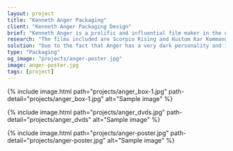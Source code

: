 ```yaml
---
layout: project
title: "Kenneth Anger Packaging"
client: "Kenneth Anger Packaging Design"
brief: "Kenneth Anger is a prolific and influential film maker in the underground avant-garde film scene. His films have been the subject of controversy throughout his life and have influenced directors such as Martin Scorcese and John Waters. The purpose of this project was to create packaging for a set of Anger films and design the package in a way that combines Anger's personality and taste into a single object."
research: "The films included are Scorpio Rising and Kustom Kar Kommandos. The biggest source of inspiration was watching these films numerous types and also reading several biographies on Kenneth Anger. After obtaining a tone and mood, it was easy to start creating concepts."
solution: "Due to the fact that Anger has a very dark personality and is fascinated with the occult and subliminal messages, I chose to use strong colors to evoke a sense of urgency and importance. Because most of Anger's work is open to interpretation, I decided to stay away from forcing any opinions upon the audience and allowing Anger's work to speak for itself."
type: "Packaging"
og_image: "projects/anger-poster.jpg"
image: anger-poster.jpg
tags: [project]
---
```


{% include image.html path="projects/anger_box-1.jpg" path-detail="projects/anger_box-1.jpg" alt="Sample image" %}



{% include image.html path="projects/anger_dvds.jpg" path-detail="projects/anger_dvds" alt="Sample image" %}

{% include image.html path="projects/anger-poster.jpg" path-detail="projects/anger-poster.jpg" alt="Sample image" %}



